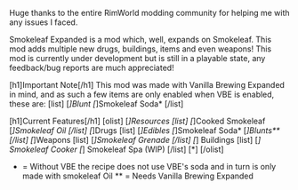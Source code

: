   Huge thanks to the entire RimWorld modding community for helping me with any issues I faced.

  Smokeleaf Expanded is a mod which, well, expands on Smokeleaf. This mod adds multiple new drugs, buildings, items and even weapons! This mod is currently under development but is still in a playable state, any feedback/bug reports are much appreciated!

  [h1]Important Note[/h1]
  This mod was made with Vanilla Brewing Expanded in mind, and as such a few items are only enabled when VBE is enabled, these are:
  [list]
    [*]Blunt
    [*]Smokeleaf Soda*
  [/list]

  [h1]Current Features[/h1]
  [olist]
    [*]Resources
      [list]
        [*]Cooked Smokeleaf
        [*]Smokeleaf Oil
      [/list]
    [*]Drugs
      [list]
        [*]Edibles
        [*]Smokeleaf Soda*
        [*]Blunts**
      [/list]
    [*]Weapons
      [list]
        [*]Smokeleaf Grenade
      [/list]
    [*] Buildings
      [list]
        [*] Smokeleaf Cooker
        [*] Smokeleaf Spa (WIP)
      [/list]
    [*]
  [/olist]

  * = Without VBE the recipe does not use VBE's soda and in turn is only made with smokeleaf Oil
  ** = Needs Vanilla Brewing Expanded 